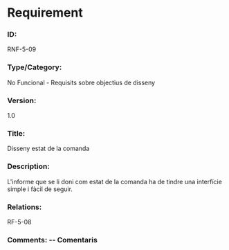 # Requirement 

### ID: 
RNF-5-09

### Type/Category: 
No Funcional - Requisits sobre objectius de disseny

### Version: 
1.0

### Title: 
Disseny estat de la comanda

### Description: 
L'informe que se li doni com estat de la comanda ha de tindre una interfície simple i fàcil de seguir.

### Relations: 
RF-5-08

### Comments: -- Comentaris
